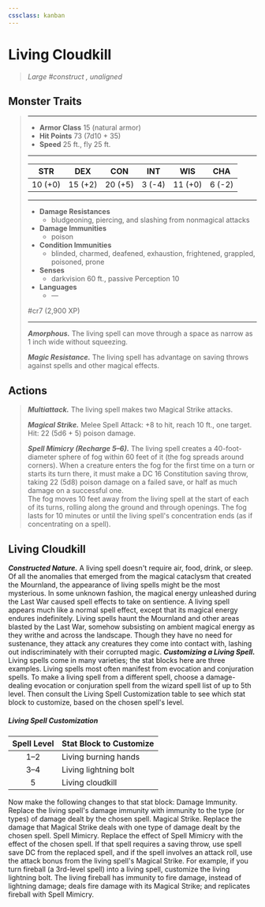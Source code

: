 ```yaml
---
cssclass: kanban
---
```


# Living Cloudkill
>*Large #construct , unaligned*
## Monster Traits
>___
>- **Armor Class** 15 (natural armor)
>- **Hit Points** 73 (7d10 + 35)
>- **Speed** 25 ft., fly 25 ft.
>___
>|STR|DEX|CON|INT|WIS|CHA|
>|:---:|:---:|:---:|:---:|:---:|:---:|
>|10 (+0)|15 (+2)|20 (+5)|3 (-4)|11 (+0)|6 (-2)|
>___
>- **Damage Resistances**
>	 - bludgeoning, piercing, and slashing from nonmagical attacks
>- **Damage Immunities**
>	 - poison
>- **Condition Immunities**
>	 - blinded, charmed, deafened, exhaustion, frightened, grappled, poisoned, prone
>- **Senses**
>	 - darkvision 60 ft., passive Perception 10
>- **Languages**
>	 - —
>
> #cr7 (2,900 XP)
>___
>***Amorphous.*** The living spell can move through a space as narrow as 1 inch wide without squeezing.  
>
>***Magic Resistance.*** The living spell has advantage on saving throws against spells and other magical effects.  
>
## Actions
>***Multiattack.*** The living spell makes two Magical Strike attacks.  
>
>***Magical Strike.*** Melee Spell Attack: +8 to hit, reach 10 ft., one target. Hit: 22 (5d6 + 5) poison damage.  
>
>***Spell Mimicry (Recharge 5–6).*** The living spell creates a 40-foot-diameter sphere of fog within 60 feet of it (the fog spreads around corners). When a creature enters the fog for the first time on a turn or starts its turn there, it must make a DC 16 Constitution saving throw, taking 22 (5d8) poison damage on a failed save, or half as much damage on a successful one.  
>The fog moves 10 feet away from the living spell at the start of each of its turns, rolling along the ground and through openings. The fog lasts for 10 minutes or until the living spell's concentration ends (as if concentrating on a spell).
## Living Cloudkill
***Constructed Nature.*** A living spell doesn't require air, food, drink, or sleep.
Of all the anomalies that emerged from the magical cataclysm that created the Mournland, the appearance of living spells might be the most mysterious. In some unknown fashion, the magical energy unleashed during the Last War caused spell effects to take on sentience. A living spell appears much like a normal spell effect, except that its magical energy endures indefinitely.
Living spells haunt the Mournland and other areas blasted by the Last War, somehow subsisting on ambient magical energy as they writhe and across the landscape. Though they have no need for sustenance, they attack any creatures they come into contact with, lashing out indiscriminately with their corrupted magic.
***Customizing a Living Spell.*** Living spells come in many varieties; the stat blocks here are three examples. Living spells most often manifest from evocation and conjuration spells. To make a living spell from a different spell, choose a damage-dealing evocation or conjuration spell from the wizard spell list of up to 5th level. Then consult the Living Spell Customization table to see which stat block to customize, based on the chosen spell's level.
##### Living Spell Customization
| Spell Level | Stat Block to Customize |
|:---:|---|
| 1–2 | Living burning hands |
| 3–4 | Living lightning bolt |
| 5 | Living cloudkill |
Now make the following changes to that stat block:
Damage Immunity. Replace the living spell's damage immunity with immunity to the type (or types) of damage dealt by the chosen spell.
Magical Strike. Replace the damage that Magical Strike deals with one type of damage dealt by the chosen spell.
Spell Mimicry. Replace the effect of Spell Mimicry with the effect of the chosen spell. If that spell requires a saving throw, use spell save DC from the replaced spell, and if the spell involves an attack roll, use the attack bonus from the living spell's Magical Strike.
For example, if you turn fireball (a 3rd-level spell) into a living spell, customize the living lightning bolt. The living fireball has immunity to fire damage, instead of lightning damage; deals fire damage with its Magical Strike; and replicates fireball with Spell Mimicry.